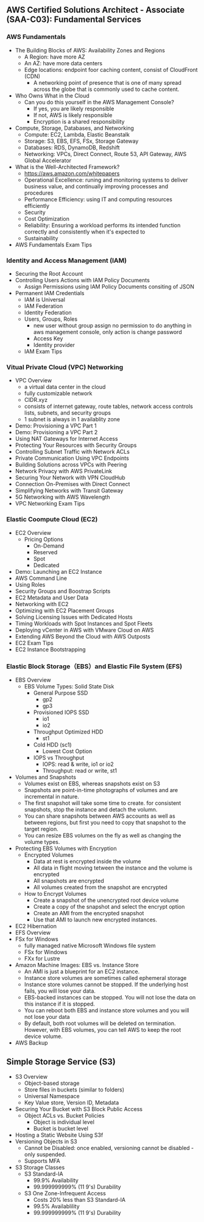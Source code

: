 ## AWS Certified Solutions Architect - Associate (SAA-C03): Fundamental Services
### AWS Fundamentals
  - The Building Blocks of AWS: Availability Zones and Regions
    - A Region: have more AZ
    - An AZ: have more data centers
    - Edge locations: endpoint foor caching content, consist of CloudFront (CDN)
      - A networking point of presence that is one of many spread across the globe that is commonly used to cache content.
  - Who Owns What in the Cloud
    - Can you do this yourself in the AWS Management Console?
      - If yes, you are likely responsible
      - If not, AWS is likely responsible
      - Encryption is a shared responsibility
  - Compute, Storage, Databases, and Networking
    - Compute: EC2, Lambda, Elastic Beanstalk
    - Storage: S3, EBS, EFS, FSx, Storage Gateway
    - Databases: RDS, DynamoDB, Redshift
    - Networking: VPCs, Direct Connect, Route 53, API Gateway, AWS Global Accelerator
  - What is the Well-Architected Framework?
    - https://aws.amazon.com/whitepapers
    - Operational Excellence: runing and monitoring systems to deliver business value, and continually improving processes and procedures
    - Performance Efficiency: using IT and computing resources efficiently
    - Security
    - Cost Optimization
    - Reliability: Ensuring a workload performs its intended function correctly and consistently when it's expected to
    - Sustainability
  - AWS Fundamentals Exam Tips
### Identity and Access Management (IAM)
  - Securing the Root Account 
  - Controlling Users Actions with IAM Policy Documents
    - Assign Permissions using IAM Policy Documents consiting of JSON
  - Permanent IAM Credentials
    - IAM is Universal
    - IAM Federation
    - Identity Federation
    - Users, Groups, Roles
      - new user without group assign no permission to do anything in aws management console, only action is change password
      - Access Key 
      - Identity provider
    - IAM Exam Tips
### Vitual Private Cloud (VPC) Networking
  - VPC Overview
    - a virtual data center in the cloud
    - fully customizable network
    - CIDR.xyz
    - consists of internet gateway, route tables, network access controls lists, subnets, and security groups
    - 1 subnet is always in 1 availablity zone
  - Demo: Provisioning a VPC Part 1
  - Demo: Provisioning a VPC Part 2
  - Using NAT Gateways for Internet Access
  - Protecting Your Resources with Security Groups
  - Controlling Subnet Traffic with Network ACLs
  - Private Communication Using VPC Endpoints
  - Building Solutions across VPCs with Peering
  - Network Privacy with AWS PrivateLink
  - Securing Your Network with VPN CloudHub
  - Connection On-Premises with Direct Connect
  - Simplifying Networks with Transit Gateway
  - 5G Networking with AWS Wavelength
  - VPC Networking Exam Tips
### Elastic Coompute Cloud (EC2)
  - EC2 Overview
    - Pricing Options
      - On-Demand
      - Reserved
      - Spot
      - Dedicated
  - Demo: Launching an EC2 Instance
  - AWS Command Line
  - Using Roles
  - Security Groups and Boostrap Scripts
  - EC2 Metadata and User Data
  - Networking with EC2
  - Optimizing with EC2 Placement Groups
  - Solving Licensing Issues with Dedicated Hosts
  - Timing Workloads with Spot Instances and Spot Fleets
  - Deploying vCenter in AWS with VMware Cloud on AWS
  - Extending AWS Beyond the Cloud with AWS Outposts
  - EC2 Exam Tips
  - EC2 Instance Bootstrapping
### Elastic Block Storage（EBS）and Elastic File System (EFS)
  - EBS Overview
    - EBS Volume Types: Solid State Disk 
      - General Purpose SSD
        - gp2
        - gp3
      - Provisioned IOPS SSD
        - io1
        - io2
      - Throughput Optimized HDD
        - st1
      - Cold HDD (sc1)
        - Lowest Cost Option
      - IOPS vs Throughput
        - IOPS: read & write, io1 or io2
        - Throughput: read or write, st1
  - Volumes and Snapshots
    - Volumes exist on EBS, whereas snapshots exist on S3
    - Snapshots are point-in-time photographs of volumes and are incremental in nature.
    - The first snapshot will take some time to create. for consistent snapshots, stop the instance and detach the volumn.
    - You can share snapshots between AWS accounts as well as between regions, but first you need to copy that snapshot to the target region.
    - You can resize EBS volumes on the fly as well as changing the volume types.
  - Protecting EBS Volumes with Encryption
    - Encrypted Volumes
      - Data at rest is encrypted inside the volume
      - All data in flight moving tetween the instance and the volume is encrypted
      - All snapshots are encrypted
      - All volumes created from the snapshot are encrypted
    - How to Encrypt Volumes
      - Create a snapshot of the unencrypted root device volume
      - Create a copy of the snapshot and select the encrypt option
      - Create an AMI from the encrypted snapshot
      - Use that AMI to launch new encrypted instances.
  - EC2 Hibernation
  - EFS Overview
  - FSx for Windows
    - fully managed native Microsoft Windows file system
    - FSx for Windows
    - FXx for Lustre
  - Amazon Machine Images: EBS vs. Instance Store
    - An AMI is just a blueprint for an EC2 instance.
    - Instance store volumes are sometimes called ephemeral storage
    - Instance store volumes cannot be stopped. If the underlying host fails, you will lose your data.
    - EBS-backed instances can be stopped. You will not lose the data on this instance if it is stopped.
    - You can reboot both EBS and instance store volumes and you will not lose your data
    - By default, both root volumes will be deleted on termination. However, with EBS volumes, you can tell AWS to keep the root device volume.
  - AWS Backup
## Simple Storage Service (S3)
  - S3 Overview
    - Object-based storage
    - Store files in buckets (similar to folders)
    - Universal Namespace
    - Key Value store, Version ID, Metadata 
  - Securing Your Bucket with S3 Block Public Access
    - Object ACLs vs. Bucket Policies
      - Object is individual level
      - Bucket is bucket level
  - Hosting a Static Website Using S3f
  - Versioning Objects in S3
    - Cannot be Disabled: once enabled, versioning cannot be disabled - only suspended.
    - Supports MFA
  - S3 Storage Classes
    - S3 Standard-IA
      - 99.9% Availability
      - 99.999999999% (11 9's) Durability
    - S3 One Zone-Infrequent Access
      - Costs 20% less than S3 Standard-IA
      - 99.5% Availablility
      - 99.999999999% (11 9's) Durability